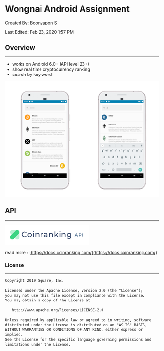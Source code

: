 # Wongnai Android Assignment

Created By: Boonyapon S

Last Edited: Feb 23, 2020 1:57 PM

## Overview
---
- works on Android 6.0+ (API level 23+)
- show real time cryptocurrency ranking
- search by key word

![Wongnai%20Assignment/coin_ranking_-_ui.png](doc/coin_ranking_-_ui.png)

## API
---
![Wongnai%20Assignment/Screen_Shot_2563-02-23_at_10.42.05.png](doc/Screen_Shot_2563-02-23_at_10.42.05.png)

read more : [https://docs.coinranking.com/](https://docs.coinranking.com/)

### License
---
    Copyright 2019 Square, Inc.

    Licensed under the Apache License, Version 2.0 (the "License");
    you may not use this file except in compliance with the License.
    You may obtain a copy of the License at

       http://www.apache.org/licenses/LICENSE-2.0

    Unless required by applicable law or agreed to in writing, software
    distributed under the License is distributed on an "AS IS" BASIS,
    WITHOUT WARRANTIES OR CONDITIONS OF ANY KIND, either express or implied.
    See the License for the specific language governing permissions and
    limitations under the License.